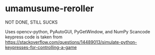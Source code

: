 # umamusume-reroller
NOT DONE, STILL SUCKS

Uses opencv-python, PyAutoGUI, PyGetWindow, and NumPy
Scancode keypress code is taken from https://stackoverflow.com/questions/14489013/simulate-python-keypresses-for-controlling-a-game
